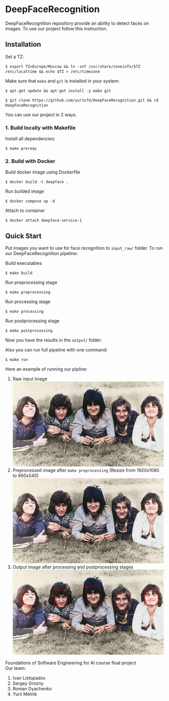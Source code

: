 # DeepFaceRecognition
DeepFaceRecognition repository provide an ability to detect faces on images. To use our project follow this instruction.
## Installation
Set a TZ:  
```
$ export TZ=Europe/Moscow && ln -snf /usr/share/zoneinfo/$TZ /etc/localtime && echo $TZ > /etc/timezone
```
Make sure that `make` and `git` is installed in your system:
```
$ apt-get update && apt-get install -y make git
```
```
$ git clone https://github.com/yur1xfd/DeepFaceRecognition.git && cd DeepFaceRecognition
```
You can use our project in 2 ways.
### 1. Build locally with Makefile

Install all dependencies:
```
$ make prereqs
```
### 2. Build with Docker
Build docker image using Dockerfile
```
$ docker build -t deepface .
```
Run builded image
```
$ docker compose up -d
```
Attach to container
```
$ docker attach deepface-service-1
```
## Quick Start
Put images you want to use for face recognition to `input_raw/` folder. To run our DeepFaceRecognition pipeline:  


Build executables
```
$ make build
```
Run preprocessing stage
```
$ make preprocessing
```
Run processing stage
```
$ make processing
```
Run postprocessing stage
```
$ make postprocessing
```
Now you have the results in the `output/` folder.  


Also you can run full pipeline with one command:
```
$ make run
```
Here an example of running our pipline:
   1. Raw input image 
   ![raw_input_image](input_raw/img2.jpg)
   2. Preprocessed image after `make preprocessing` (Resize from 1920x1080 to 960x540)
      <img src="input/img2.jpg" width=480 height=270>
   3. Output image after processing and postprocessing stages
   ![output_image](output/output_img2.jpg)  

Foundations of Software Engineering for AI course final project  
Our team:
1. Ivan Listopadov
2. Sergey Grozny
3. Roman Dyachenko
4. Yurii Melnik
